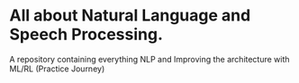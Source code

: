 # All about Natural Language and Speech Processing.
A repository containing everything NLP and Improving the architecture with ML/RL (Practice Journey)
   
                                      
